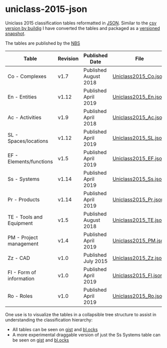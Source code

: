 # uniclass-2015-json
Uniclass 2015 classification tables reformatted in [JSON](http://www.json.org/). Similar to the [csv version by buildig](https://github.com/buildig/uniclass-2015) I have converted the tables and packaged as a [versioned snapshot](https://github.com/thomascorrie/uniclass-2015-json/releases).

The tables are published by the [NBS](https://toolkit.thenbs.com/articles/classification#classificationtables)

| Table | Revision | Published Date | File |
| -- | -- | -- | -- |
| Co - Complexes |	v1.7 | Published August 2018 | [Uniclass2015_Co.json](https://github.com/thomascorrie/uniclass-2015-json/blob/master/Uniclass2015_Co.json)
| En - Entities | 	v1.12 | Published April 2019 | [Uniclass2015_En.json](https://github.com/thomascorrie/uniclass-2015-json/blob/master/Uniclass2015_En.json)	
| Ac - Activities | 	v1.9 | Published April 2018 | [Uniclass2015_Ac.json](https://github.com/thomascorrie/uniclass-2015-json/blob/master/Uniclass2015_Ac.json)	
| SL - Spaces/locations | 	v1.12 | Published April 2019 | [Uniclass2015_SL.json](https://github.com/thomascorrie/uniclass-2015-json/blob/master/Uniclass2015_SL.json)	
| EF - Elements/functions | 	v1.5 | Published April 2019	 | [Uniclass2015_EF.json](https://github.com/thomascorrie/uniclass-2015-json/blob/master/Uniclass2015_EF.json)
| Ss - Systems | 	v1.14 | Published April 2019 | [Uniclass2015_Ss.json](https://github.com/thomascorrie/uniclass-2015-json/blob/master/Uniclass2015_Ss.json)	
| Pr - Products | 	v1.14 | Published April 2019 | [Uniclass2015_Pr.json](https://github.com/thomascorrie/uniclass-2015-json/blob/master/Uniclass2015_Pr.json)	
| TE - Tools and Equipment | 	v1.5 | Published August 2018	 | [Uniclass2015_TE.json](https://github.com/thomascorrie/uniclass-2015-json/blob/master/Uniclass2015_TE.json)
| PM - Project management |	v1.4 | Published April 2019 | [Uniclass2015_PM.json](https://github.com/thomascorrie/uniclass-2015-json/blob/master/Uniclass2015_PM.json)
| Zz - CAD | 	v1.0 | Published July 2015 | [Uniclass2015_Zz.json](https://github.com/thomascorrie/uniclass-2015-json/blob/master/Uniclass2015_Zz.json)
| FI - Form of information |	v1.0 | Published April 2019 | [Uniclass2015_FI.json](https://github.com/thomascorrie/uniclass-2015-json/blob/master/Uniclass2015_FI.json)	
| Ro - Roles |	v1.0 | Published April 2019 | [Uniclass2015_Ro.json](https://github.com/thomascorrie/uniclass-2015-json/blob/master/Uniclass2015_Ro.json)	

One use is to visualize the tables in a collapsible tree structure to assist in understanding the classification hierarchy:
* All tables can be seen on [gist](https://gist.github.com/thomascorrie/4d688cd9b6bb73d50fcc019f6680d6e6) and [bl.ocks](https://bl.ocks.org/thomascorrie/4d688cd9b6bb73d50fcc019f6680d6e6)
* A more experimental draggable version of just the Ss Systems table can be seen on [gist](https://gist.github.com/thomascorrie/799044318893cbdcfe04b73b9cb8fa49) and [bl.ocks](https://bl.ocks.org/thomascorrie/799044318893cbdcfe04b73b9cb8fa49)
